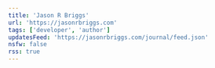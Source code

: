 ```yaml
---
title: 'Jason R Briggs'
url: 'https://jasonrbriggs.com'
tags: ['developer', 'author']
updatesFeed: 'https://jasonrbriggs.com/journal/feed.json'
nsfw: false
rss: true
---
```

